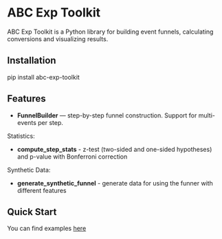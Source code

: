 # ABC Exp Toolkit 

ABC Exp Toolkit is a Python library for building event funnels, calculating conversions and visualizing results.

## Installation

pip install abc-exp-toolkit

## Features

- **FunnelBuilder** — step-by-step funnel construction. Support for multi-events per step.

Statistics:

- **compute_step_stats** - z-test (two-sided and one-sided hypotheses) and p-value with Bonferroni correction  


Synthetic Data:

- **generate_synthetic_funnel** - generate data for using the funner with different features 

## Quick Start 

You can find examples [here](https://github.com/wellbel123/abc_exp_toolkit/blob/main/examples.ipynb)
